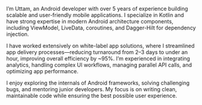 I’m Uttam, an Android developer with over 5 years of experience building scalable and user-friendly mobile applications. I specialize in Kotlin and have strong expertise in modern Android architecture components, including ViewModel, LiveData, coroutines, and Dagger-Hilt for dependency injection.

I have worked extensively on white-label app solutions, where I streamlined app delivery processes—reducing turnaround from 2–3 days to under an hour, improving overall efficiency by ~95%. I’m experienced in integrating analytics, handling complex UI workflows, managing parallel API calls, and optimizing app performance.

I enjoy exploring the internals of Android frameworks, solving challenging bugs, and mentoring junior developers. My focus is on writing clean, maintainable code while ensuring the best possible user experience.
